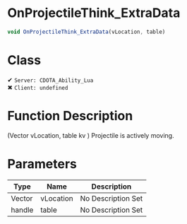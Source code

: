 # OnProjectileThink_ExtraData
```js	
void OnProjectileThink_ExtraData(vLocation, table)
```
# Class
✔ `Server: CDOTA_Ability_Lua`  
✖ `Client: undefined`  

# Function Description
(Vector vLocation, table kv ) Projectile is actively moving.
# Parameters
Type|Name|Description
--|--|--
Vector|vLocation|No Description Set
handle|table|No Description Set
